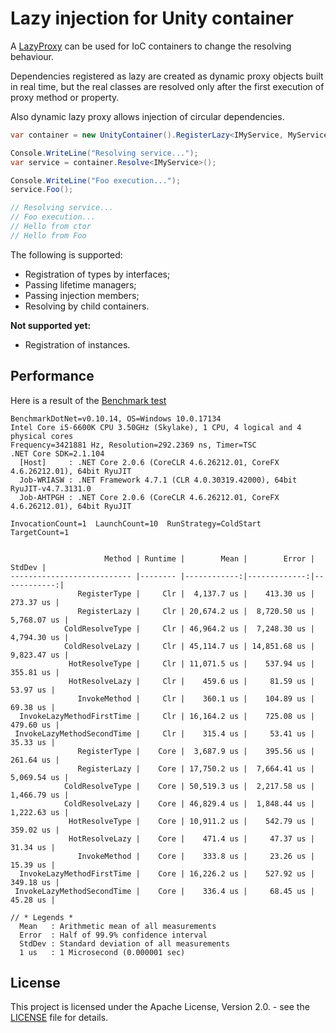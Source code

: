 # Lazy injection for Unity container

A [LazyProxy](https://github.com/servicetitan/lazy-proxy) can be used for IoC containers to change the resolving behaviour.

Dependencies registered as lazy are created as dynamic proxy objects built in real time, but the real classes are resolved only after the first execution of proxy method or property.

Also dynamic lazy proxy allows injection of circular dependencies.

```C#
var container = new UnityContainer().RegisterLazy<IMyService, MyService>();

Console.WriteLine("Resolving service...");
var service = container.Resolve<IMyService>();

Console.WriteLine("Foo execution...");
service.Foo();

// Resolving service...
// Foo execution...
// Hello from ctor
// Hello from Foo

```

The following is supported:
- Registration of types by interfaces;
- Passing lifetime managers;
- Passing injection members;
- Resolving by child containers.

**Not supported yet:**
- Registration of instances.

## Performance

Here is a result of the [Benchmark test](https://github.com/servicetitan/lazy-proxy-unity/blob/master/LazyProxy.Unity.Tests/UnityExtensionBenchmark.cs)

```
BenchmarkDotNet=v0.10.14, OS=Windows 10.0.17134
Intel Core i5-6600K CPU 3.50GHz (Skylake), 1 CPU, 4 logical and 4 physical cores
Frequency=3421881 Hz, Resolution=292.2369 ns, Timer=TSC
.NET Core SDK=2.1.104
  [Host]     : .NET Core 2.0.6 (CoreCLR 4.6.26212.01, CoreFX 4.6.26212.01), 64bit RyuJIT
  Job-WRIASW : .NET Framework 4.7.1 (CLR 4.0.30319.42000), 64bit RyuJIT-v4.7.3131.0
  Job-AHTPGH : .NET Core 2.0.6 (CoreCLR 4.6.26212.01, CoreFX 4.6.26212.01), 64bit RyuJIT

InvocationCount=1  LaunchCount=10  RunStrategy=ColdStart  TargetCount=1 
  

                     Method | Runtime |        Mean |        Error |      StdDev |
--------------------------- |-------- |------------:|-------------:|------------:|
               RegisterType |     Clr |  4,137.7 us |    413.30 us |   273.37 us |
               RegisterLazy |     Clr | 20,674.2 us |  8,720.50 us | 5,768.07 us |
            ColdResolveType |     Clr | 46,964.2 us |  7,248.30 us | 4,794.30 us |
            ColdResolveLazy |     Clr | 45,114.7 us | 14,851.68 us | 9,823.47 us |
             HotResolveType |     Clr | 11,071.5 us |    537.94 us |   355.81 us |
             HotResolveLazy |     Clr |    459.6 us |     81.59 us |    53.97 us |
               InvokeMethod |     Clr |    360.1 us |    104.89 us |    69.38 us |
  InvokeLazyMethodFirstTime |     Clr | 16,164.2 us |    725.08 us |   479.60 us |
 InvokeLazyMethodSecondTime |     Clr |    315.4 us |     53.41 us |    35.33 us |
               RegisterType |    Core |  3,687.9 us |    395.56 us |   261.64 us |
               RegisterLazy |    Core | 17,750.2 us |  7,664.41 us | 5,069.54 us |
            ColdResolveType |    Core | 50,519.3 us |  2,217.58 us | 1,466.79 us |
            ColdResolveLazy |    Core | 46,829.4 us |  1,848.44 us | 1,222.63 us |
             HotResolveType |    Core | 10,911.2 us |    542.79 us |   359.02 us |
             HotResolveLazy |    Core |    471.4 us |     47.37 us |    31.34 us |
               InvokeMethod |    Core |    333.8 us |     23.26 us |    15.39 us |
  InvokeLazyMethodFirstTime |    Core | 16,226.2 us |    527.92 us |   349.18 us |
 InvokeLazyMethodSecondTime |    Core |    336.4 us |     68.45 us |    45.28 us |

// * Legends *
  Mean   : Arithmetic mean of all measurements
  Error  : Half of 99.9% confidence interval
  StdDev : Standard deviation of all measurements
  1 us   : 1 Microsecond (0.000001 sec)
```

## License

This project is licensed under the Apache License, Version 2.0. - see the [LICENSE](https://github.com/servicetitan/lazy-proxy-unity/blob/master/LICENSE) file for details.
